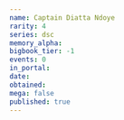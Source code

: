 ```yaml
---
name: Captain Diatta Ndoye
rarity: 4
series: dsc
memory_alpha:
bigbook_tier: -1
events: 0
in_portal:
date:
obtained:
mega: false
published: true
---
```



